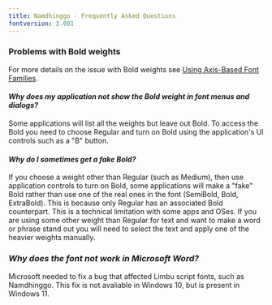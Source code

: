 ```yaml
---
title: Namdhinggo - Frequently Asked Questions
fontversion: 3.001
---
```


### Problems with Bold weights

For more details on the issue with Bold weights see [Using Axis-Based Font Families](https://software.sil.org/fonts/axis-based-fonts/).

#### *Why does my application not show the Bold weight in font menus and dialogs?*

Some applications will list all the weights but leave out Bold. To access the Bold you need to choose Regular and turn on Bold using the application's UI controls such as a "B" button.

#### *Why do I sometimes get a fake Bold?*

If you choose a weight other than Regular (such as Medium), then use application controls to turn on Bold, some applications will make a "fake" Bold rather than use one of the real ones in the font (SemiBold, Bold, ExtraBold). This is because only Regular has an associated Bold counterpart. This is a technical limitation with some apps and OSes. If you are using some other weight than Regular for text and want to make a word or phrase stand out you will need to select the text and apply one of the heavier weights manually.

### *Why does the font not work in Microsoft Word?*

Microsoft needed to fix a bug that affected Limbu script fonts, such as Namdhinggo.
This fix is not avaliable in Windows 10, but is present in Windows 11.
